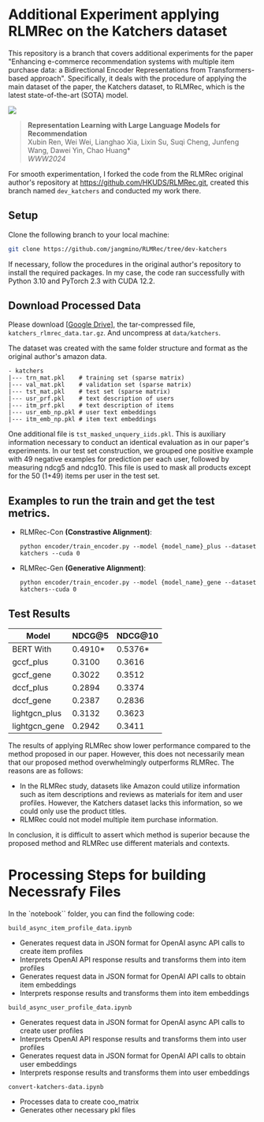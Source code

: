 # Additional Experiment applying RLMRec on the Katchers dataset


This repository is a branch that covers additional experiments for the paper "Enhancing e-commerce recommendation systems with multiple item purchase data: a Bidirectional Encoder Representations from Transformers-based approach". Specifically, it deals with the procedure of applying the main dataset of the paper, the Katchers dataset, to RLMRec, which is the latest state-of-the-art (SOTA) model.

<img src='RLMRec_cover.png' />

 
 >**Representation Learning with Large Language Models for Recommendation**  
 >Xubin Ren, Wei Wei, Lianghao Xia, Lixin Su, Suqi Cheng, Junfeng Wang, Dawei Yin, Chao Huang*\
 >*WWW2024*

For smooth experimentation, I forked the code from the RLMRec original author's repository at https://github.com/HKUDS/RLMRec.git, created this branch named `dev_katchers` and conducted my work there.





## Setup
Clone the following branch to your local machine:
```bash
git clone https://github.com/jangmino/RLMRec/tree/dev-katchers
```

If necessary, follow the procedures in the original author's repository to install the required packages.
In my case, the code ran successfully with Python 3.10 and PyTorch 2.3 with CUDA 12.2.

## Download Processed Data

Please download [[Google Drive](https://drive.google.com/file/d/1n2xQDz4vWZ4pDghqJcBvsCI7mrsVwVLb/view?usp=sharing)], the tar-compressed file, `katchers_rlmrec_data.tar.gz`. And uncompress at `data/katchers`.

The dataset was created with the same folder structure and format as the original author's amazon data. 
```
- katchers
|--- trn_mat.pkl    # training set (sparse matrix)
|--- val_mat.pkl    # validation set (sparse matrix)
|--- tst_mat.pkl    # test set (sparse matrix)
|--- usr_prf.pkl    # text description of users
|--- itm_prf.pkl    # text description of items
|--- usr_emb_np.pkl # user text embeddings
|--- itm_emb_np.pkl # item text embeddings
```

One additional file is `tst_masked_unquery_iids.pkl`. This is auxiliary information necessary to conduct an identical evaluation as in our paper's experiments. In our test set construction, we grouped one positive example with 49 negative examples for prediction per each user, followed by measuring ndcg5 and ndcg10. This file is used to mask all products except for the 50 (1+49) items per user in the test set.


## Examples to run the train and get the test metrics.

  - RLMRec-Con **(Constrastive Alignment)**:

    ```python encoder/train_encoder.py --model {model_name}_plus --dataset katchers --cuda 0```

  - RLMRec-Gen **(Generative Alignment)**:

    ```python encoder/train_encoder.py --model {model_name}_gene --dataset katchers--cuda 0```


## Test Results

| Model | NDCG@5 | NDCG@10 |
| --- | --- | --- |
|BERT With|0.4910*|0.5376*|
|gccf_plus|0.3100|0.3616|
|gccf_gene|0.3022|0.3512|
|dccf_plus|0.2894|0.3374|
|dccf_gene|0.2387|0.2836|
|lightgcn_plus|0.3132|0.3623|
|lightgcn_gene|0.2942|0.3411|

The results of applying RLMRec show lower performance compared to the method proposed in our paper. However, this does not necessarily mean that our proposed method overwhelmingly outperforms RLMRec. The reasons are as follows:
- In the RLMRec study, datasets like Amazon could utilize information such as item descriptions and reviews as materials for item and user profiles. However, the Katchers dataset lacks this information, so we could only use the product titles.
- RLMRec could not model multiple item purchase information.

In conclusion, it is difficult to assert which method is superior because the proposed method and RLMRec use different materials and contexts.


# Processing Steps for building Necessrafy Files 

In the `notebook`` folder, you can find the following code:

`build_async_item_profile_data.ipynb`
- Generates request data in JSON format for OpenAI async API calls to create item profiles
- Interprets OpenAI API response results and transforms them into item profiles
- Generates request data in JSON format for OpenAI API calls to obtain item embeddings
- Interprets response results and transforms them into item embeddings

`build_async_user_profile_data.ipynb`
- Generates request data in JSON format for OpenAI async API calls to create user profiles
- Interprets OpenAI API response results and transforms them into user profiles
- Generates request data in JSON format for OpenAI API calls to obtain user embeddings
- Interprets response results and transforms them into user embeddings

`convert-katchers-data.ipynb`
- Processes data to create coo_matrix
- Generates other necessary pkl files

